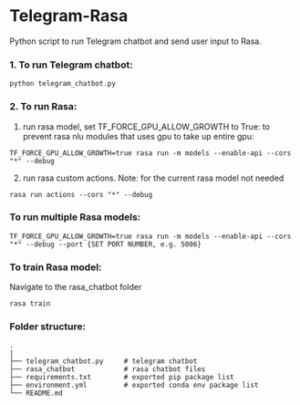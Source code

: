 # Telegram-Rasa

Python script to run Telegram chatbot and send user input to Rasa.


### 1. To run Telegram chatbot:
```
python telegram_chatbot.py
```

### 2. To run Rasa:
1. run rasa model, set TF_FORCE_GPU_ALLOW_GROWTH to True: to prevent rasa nlu modules that uses gpu to take up entire gpu:
```
TF_FORCE_GPU_ALLOW_GROWTH=true rasa run -m models --enable-api --cors "*" --debug
```
2. run rasa custom actions. Note: for the current rasa model not needed
```
rasa run actions --cors "*" --debug
```

### To run multiple Rasa models:
```
TF_FORCE_GPU_ALLOW_GROWTH=true rasa run -m models --enable-api --cors "*" --debug --port {SET PORT NUMBER, e.g. 5006}
```

### To train Rasa model:
Navigate to the rasa_chatbot folder
```
rasa train
```

### Folder structure:
```
.
|
├── telegram_chatbot.py     # telegram chatbot 
├── rasa_chatbot            # rasa chatbot files
├── requirements.txt        # exported pip package list
├── environment.yml         # exported conda env package list 
└── README.md
```
